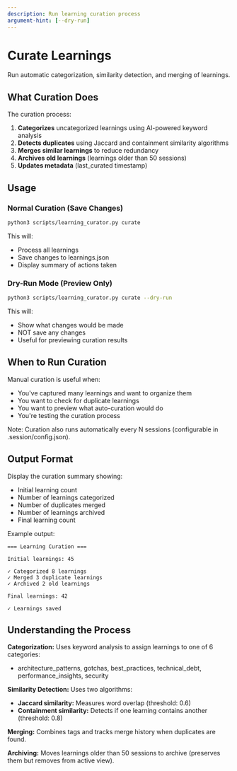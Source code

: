 ```yaml
---
description: Run learning curation process
argument-hint: [--dry-run]
---
```


# Curate Learnings

Run automatic categorization, similarity detection, and merging of learnings.

## What Curation Does

The curation process:
1. **Categorizes** uncategorized learnings using AI-powered keyword analysis
2. **Detects duplicates** using Jaccard and containment similarity algorithms
3. **Merges similar learnings** to reduce redundancy
4. **Archives old learnings** (learnings older than 50 sessions)
5. **Updates metadata** (last_curated timestamp)

## Usage

### Normal Curation (Save Changes)

```bash
python3 scripts/learning_curator.py curate
```

This will:
- Process all learnings
- Save changes to learnings.json
- Display summary of actions taken

### Dry-Run Mode (Preview Only)

```bash
python3 scripts/learning_curator.py curate --dry-run
```

This will:
- Show what changes would be made
- NOT save any changes
- Useful for previewing curation results

## When to Run Curation

Manual curation is useful when:
- You've captured many learnings and want to organize them
- You want to check for duplicate learnings
- You want to preview what auto-curation would do
- You're testing the curation process

Note: Curation also runs automatically every N sessions (configurable in .session/config.json).

## Output Format

Display the curation summary showing:
- Initial learning count
- Number of learnings categorized
- Number of duplicates merged
- Number of learnings archived
- Final learning count

Example output:
```
=== Learning Curation ===

Initial learnings: 45

✓ Categorized 8 learnings
✓ Merged 3 duplicate learnings
✓ Archived 2 old learnings

Final learnings: 42

✓ Learnings saved
```

## Understanding the Process

**Categorization:** Uses keyword analysis to assign learnings to one of 6 categories:
- architecture_patterns, gotchas, best_practices, technical_debt, performance_insights, security

**Similarity Detection:** Uses two algorithms:
- **Jaccard similarity:** Measures word overlap (threshold: 0.6)
- **Containment similarity:** Detects if one learning contains another (threshold: 0.8)

**Merging:** Combines tags and tracks merge history when duplicates are found.

**Archiving:** Moves learnings older than 50 sessions to archive (preserves them but removes from active view).
